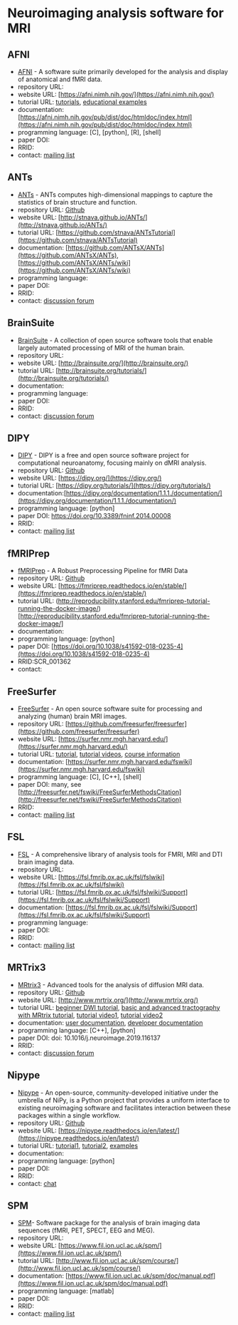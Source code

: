 # Neuroimaging analysis software for MRI


## AFNI

- [AFNI](https://afni.nimh.nih.gov/) - A software suite primarily developed for the analysis and display of anatomical and fMRI data.
- repository URL:
- website URL: [https://afni.nimh.nih.gov/](https://afni.nimh.nih.gov/)
- tutorial URL: [tutorials](https://afni.nimh.nih.gov/pub/dist/doc/htmldoc/tutorials/main_toc.html), [educational examples](https://afni.nimh.nih.gov/pub/dist/doc/htmldoc/educational/main_toc.html)
- documentation: [https://afni.nimh.nih.gov/pub/dist/doc/htmldoc/index.html](https://afni.nimh.nih.gov/pub/dist/doc/htmldoc/index.html)
- programming language: [C], [python], [R], [shell]
- paper DOI:
- RRID:
- contact: [mailing list](https://afni.nimh.nih.gov/afni/community/board/list.php?1)


## ANTs
- [ANTs](http://stnava.github.io/ANTs/) - ANTs computes high-dimensional mappings to capture the statistics of brain structure and function.
- repository URL: [Github](https://github.com/ANTsX/ANTs)
- website URL: [http://stnava.github.io/ANTs/](http://stnava.github.io/ANTs/)
- tutorial URL: [https://github.com/stnava/ANTsTutorial](https://github.com/stnava/ANTsTutorial)
- documentation: [https://github.com/ANTsX/ANTs](https://github.com/ANTsX/ANTs), [https://github.com/ANTsX/ANTs/wiki](https://github.com/ANTsX/ANTs/wiki)
- programming language:
- paper DOI:
- RRID:
- contact: [discussion forum](https://sourceforge.net/p/advants/discussion/)


## BrainSuite

- [BrainSuite](http://brainsuite.org/) -  A collection of open source software tools that enable largely automated processing of MRI of the human brain.
- repository URL:
- website URL: [http://brainsuite.org/](http://brainsuite.org/)
- tutorial URL: [http://brainsuite.org/tutorials/](http://brainsuite.org/tutorials/)
- documentation:
- programming language:
- paper DOI:
- RRID:
- contact: [discussion forum](http://forums.brainsuite.org/)

## DIPY

- [DIPY](https://dipy.org/) - DIPY is a free and open source software project for computational neuroanatomy, focusing mainly on dMRI analysis.
- repository URL: [Github](https://github.com/dipy/dipy)
- website URL: [https://dipy.org/](https://dipy.org/)
- tutorial URL: [https://dipy.org/tutorials/](https://dipy.org/tutorials/)
- documentation:[https://dipy.org/documentation/1.1.1./documentation/](https://dipy.org/documentation/1.1.1./documentation/)
- programming language: [python]
- paper DOI: https://doi.org/10.3389/fninf.2014.00008
- RRID:
- contact: [mailing list](https://mail.python.org/mailman/listinfo/neuroimaging)


## fMRIPrep

- [fMRIPrep](https://fmriprep.readthedocs.io/en/stable/) - A Robust Preprocessing Pipeline for fMRI Data
- repository URL: [Github](https://github.com/poldracklab/fmriprep)
- website URL: [https://fmriprep.readthedocs.io/en/stable/](https://fmriprep.readthedocs.io/en/stable/)
- tutorial URL: (http://reproducibility.stanford.edu/fmriprep-tutorial-running-the-docker-image/)[http://reproducibility.stanford.edu/fmriprep-tutorial-running-the-docker-image/]
- documentation:
- programming language: [python]
- paper DOI: [https://doi.org/10.1038/s41592-018-0235-4](https://doi.org/10.1038/s41592-018-0235-4)
- RRID:SCR_001362
- contact:


## FreeSurfer

- [FreeSurfer](https://surfer.nmr.mgh.harvard.edu/) - An open source software suite for processing and analyzing (human) brain MRI images.
- repository URL: [https://github.com/freesurfer/freesurfer](https://github.com/freesurfer/freesurfer)
- website URL: [https://surfer.nmr.mgh.harvard.edu/](https://surfer.nmr.mgh.harvard.edu/)
- tutorial URL: [tutorial](https://surfer.nmr.mgh.harvard.edu/fswiki/Tutorials), [tutorial videos](https://surfer.nmr.mgh.harvard.edu/fswiki/CourseDescription), [course information](https://www.youtube.com/channel/UCruQerP8aa-gYttXkAcyveA)
- documentation: [https://surfer.nmr.mgh.harvard.edu/fswiki](https://surfer.nmr.mgh.harvard.edu/fswiki)
- programming language: [C], [C++], [shell]
- paper DOI: many, see [http://freesurfer.net/fswiki/FreeSurferMethodsCitation](http://freesurfer.net/fswiki/FreeSurferMethodsCitation)
- RRID:
- contact: [mailing list](https://surfer.nmr.mgh.harvard.edu/fswiki/FreeSurferSupport)


## FSL

- [FSL](https://fsl.fmrib.ox.ac.uk/fsl/fslwiki) - A comprehensive library of analysis tools for FMRI, MRI and DTI brain imaging data.
- repository URL:
- website URL: [https://fsl.fmrib.ox.ac.uk/fsl/fslwiki](https://fsl.fmrib.ox.ac.uk/fsl/fslwiki)
- tutorial URL: [https://fsl.fmrib.ox.ac.uk/fsl/fslwiki/Support](https://fsl.fmrib.ox.ac.uk/fsl/fslwiki/Support)
- documentation: [https://fsl.fmrib.ox.ac.uk/fsl/fslwiki/Support](https://fsl.fmrib.ox.ac.uk/fsl/fslwiki/Support)
- programming language:
- paper DOI:
- RRID:
- contact: [mailing list](https://www.jiscmail.ac.uk/cgi-bin/webadmin?A0=fsl)


## MRTrix3
- [MRtrix3](http://www.mrtrix.org/) - Advanced tools for the analysis of diffusion MRI data.
- repository URL: [Github](https://github.com/MRtrix3)
- website URL: [http://www.mrtrix.org/](http://www.mrtrix.org/)
- tutorial URL: [beginner DWI tutorial](https://mrtrix.readthedocs.io/en/latest/getting_started/beginner_dwi_tutorial.html), [basic and advanced tractography with MRtrix tutorial](https://osf.io/fkyht/), [tutorial video1](https://osf.io/fkyht/), [tutorial video2](https://www.youtube.com/watch?v=lQWucXuAXR8)
- documentation: [user documentation](https://mrtrix.readthedocs.io/en/latest/), [developer documentation](http://www.mrtrix.org/developer-documentation/)
- programming language: [C++], [python]
- paper DOI: doi: 10.1016/j.neuroimage.2019.116137
- RRID:
- contact: [discussion forum](https://community.mrtrix.org/)


## Nipype

- [Nipype](https://nipype.readthedocs.io/en/latest/) - An open-source, community-developed initiative under the umbrella of NiPy, is a Python project that provides a uniform interface to existing neuroimaging software and facilitates interaction between these packages within a single workflow.
- repository URL: [Github](https://github.com/nipy/nipype)
- website URL: [https://nipype.readthedocs.io/en/latest/](https://nipype.readthedocs.io/en/latest/)
- tutorial URL: [tutorial1](https://nipype.readthedocs.io/en/0.11.0/users/pipeline_tutorial.html), [tutorial2](https://miykael.github.io/nipype_tutorial/), [examples](https://nipype.readthedocs.io/en/latest/examples.html)
- documentation:
- programming language: [python]
- paper DOI:
- RRID:
- contact: [chat](https://gitter.im/nipy/nipype)


## SPM

- [SPM](https://www.fil.ion.ucl.ac.uk/spm/)- Software package for the analysis of brain imaging data sequences (fMRI, PET, SPECT, EEG and MEG).
- repository URL:
- website URL: [https://www.fil.ion.ucl.ac.uk/spm/](https://www.fil.ion.ucl.ac.uk/spm/)
- tutorial URL: [http://www.fil.ion.ucl.ac.uk/spm/course/](http://www.fil.ion.ucl.ac.uk/spm/course/)
- documentation: [https://www.fil.ion.ucl.ac.uk/spm/doc/manual.pdf](https://www.fil.ion.ucl.ac.uk/spm/doc/manual.pdf)
- programming language: [matlab]
- paper DOI:
- RRID:
- contact: [mailing list](https://www.fil.ion.ucl.ac.uk/spm/support/)
